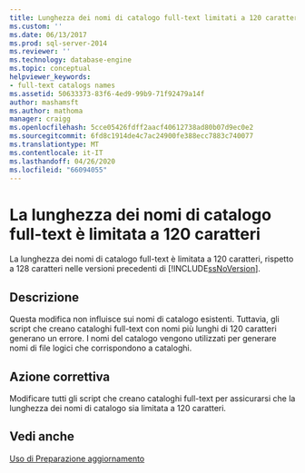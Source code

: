 ```yaml
---
title: Lunghezza dei nomi di catalogo full-text limitati a 120 caratteri | Microsoft Docs
ms.custom: ''
ms.date: 06/13/2017
ms.prod: sql-server-2014
ms.reviewer: ''
ms.technology: database-engine
ms.topic: conceptual
helpviewer_keywords:
- full-text catalogs names
ms.assetid: 50633373-83f6-4ed9-99b9-71f92479a14f
author: mashamsft
ms.author: mathoma
manager: craigg
ms.openlocfilehash: 5cce05426fdff2aacf40612738ad80b07d9ec0e2
ms.sourcegitcommit: 6fd8c1914de4c7ac24900fe388ecc7883c740077
ms.translationtype: MT
ms.contentlocale: it-IT
ms.lasthandoff: 04/26/2020
ms.locfileid: "66094055"
---
```

# <a name="length-of-full-text-catalog-names-restricted-to-120-characters"></a>La lunghezza dei nomi di catalogo full-text è limitata a 120 caratteri
  La lunghezza dei nomi di catalogo full-text è limitata a 120 caratteri, rispetto a 128 caratteri nelle versioni precedenti di [!INCLUDE[ssNoVersion](../../includes/ssnoversion-md.md)].  
  
## <a name="description"></a>Descrizione  
 Questa modifica non influisce sui nomi di catalogo esistenti. Tuttavia, gli script che creano cataloghi full-text con nomi più lunghi di 120 caratteri generano un errore. I nomi del catalogo vengono utilizzati per generare nomi di file logici che corrispondono a cataloghi.  
  
## <a name="corrective-action"></a>Azione correttiva  
 Modificare tutti gli script che creano cataloghi full-text per assicurarsi che la lunghezza dei nomi di catalogo sia limitata a 120 caratteri.  
  
## <a name="see-also"></a>Vedi anche  
 [Uso di Preparazione aggiornamento](../../../2014/sql-server/install/working-with-upgrade-advisor.md)  
  
  
